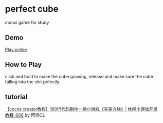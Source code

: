 # perfect cube
cocos game for study

## Demo
[Play online](https://littlegauze.github.io/perfect-cube/build/web-mobile/)

## How to Play
 click and hold to make the cube growing, release and make sure the cube falling into the slot pefectly.

## tutorial
[【cocos creator教程】100行代码制作一款小游戏《完美方块》| 休闲小游戏开发教程-006](https://www.bilibili.com/video/BV1mJ411D7Z1?p=2)  by 阿信OL
